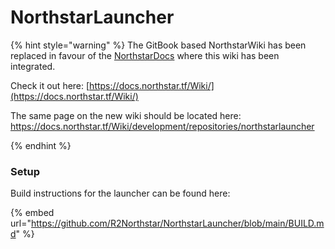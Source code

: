 # NorthstarLauncher

{% hint style="warning" %}
The GitBook based NorthstarWiki has been replaced in favour of the [NorthstarDocs](https://docs.northstar.tf/) where this wiki has been integrated.

Check it out here: [https://docs.northstar.tf/Wiki/](https://docs.northstar.tf/Wiki/)

The same page on the new wiki should be located here: https://docs.northstar.tf/Wiki/development/repositories/northstarlauncher

{% endhint %}

### Setup

Build instructions for the launcher can be found here:

{% embed url="https://github.com/R2Northstar/NorthstarLauncher/blob/main/BUILD.md" %}
